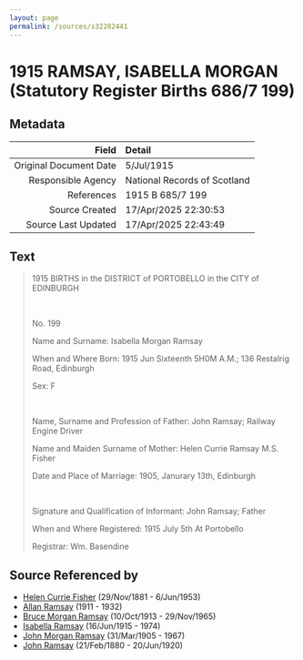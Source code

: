 ```yaml
---
layout: page
permalink: /sources/s32282441
---
```


# 1915 RAMSAY, ISABELLA MORGAN (Statutory Register Births 686/7 199)

## Metadata

Field | Detail
---:|:---
Original Document Date | 5/Jul/1915
Responsible Agency | National Records of Scotland
References | 1915 B 685/7 199
Source Created | 17/Apr/2025 22:30:53
Source Last Updated | 17/Apr/2025 22:43:49

## Text

> 1915 BIRTHS in the DISTRICT of PORTOBELLO in the CITY of EDINBURGH
>
> <br/>
>
> No. 199
>
> Name and Surname: Isabella Morgan Ramsay
>
> When and Where Born: 1915 Jun Sixteenth 5H0M A.M.; 136 Restalrig Road, Edinburgh
>
> Sex: F
>
> <br/>
>
> Name, Surname and Profession of Father: John Ramsay; Railway Engine Driver
>
> Name and Maiden Surname of Mother: Helen Currie Ramsay M.S. Fisher
>
> Date and Place of Marriage: 1905, Janurary 13th, Edinburgh
>
> <br/>
>
> Signature and Qualification of Informant: John Ramsay; Father
>
> When and Where Registered: 1915 July 5th At Portobello
>
> Registrar: Wm. Basendine
>

## Source Referenced by

* [Helen Currie Fisher](../people/@18426904@-helen-currie-fisher-b1881-11-29-d1953-6-6.md) (29/Nov/1881 - 6/Jun/1953)
* [Allan Ramsay](../people/@62219744@-allan-ramsay-b1911-d1932.md) (1911 - 1932)
* [Bruce Morgan Ramsay](../people/@49046148@-bruce-morgan-ramsay-b1913-10-10-d1965-11-29.md) (10/Oct/1913 - 29/Nov/1965)
* [Isabella Ramsay](../people/@80504300@-isabella-ramsay-b1915-6-16-d1974.md) (16/Jun/1915 - 1974)
* [John Morgan Ramsay](../people/@55070438@-john-morgan-ramsay-b1905-3-31-d1967.md) (31/Mar/1905 - 1967)
* [John Ramsay](../people/@64225415@-john-ramsay-b1880-2-21-d1920-6-20.md) (21/Feb/1880 - 20/Jun/1920)
